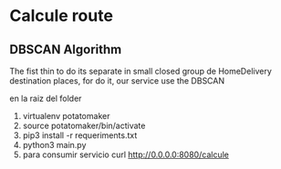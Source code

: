# Calcule route

## DBSCAN Algorithm

The fist thin to do its separate in small closed group de HomeDelivery destination places, for do it, our service use the DBSCAN

en la raiz del folder
1) virtualenv potatomaker
2) source potatomaker/bin/activate
3) pip3 install -r requeriments.txt
4) python3 main.py
5) para consumir servicio  curl http://0.0.0.0:8080/calcule
